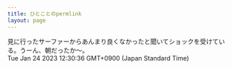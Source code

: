 ```yaml
---
title: ひとことのpermlink
layout: page
---
```

<div class="box" dt="1674531036122">
  見に行ったサーファーからあんまり良くなかったと聞いてショックを受けている。うーん、朝だったか〜。
  <div class="content is-small">Tue Jan 24 2023 12:30:36 GMT+0900 (Japan Standard Time)</div>
</div>